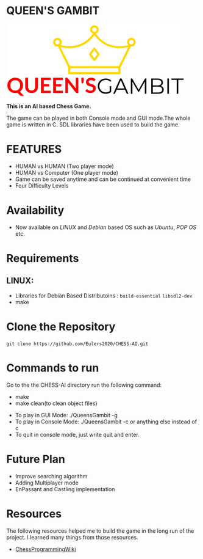 # QUEEN'S GAMBIT
![Project Image](resources/images/pic/logo.png)

**This is an AI based Chess Game.**

The game can be played in both Console mode and GUI mode.The whole game is written in C. SDL libraries have been used to build the game.


# FEATURES
- HUMAN vs HUMAN (Two player mode)
- HUMAN vs Computer (One player mode)
- Game can be saved anytime and can be continued at convenient time
- Four Difficulty Levels

# Availability
- Now available on *LINUX* and *Debian* based OS such as *Ubuntu*, *POP OS* etc.
# Requirements
  ## LINUX:
  - Libraries for Debian Based Distributoins : ```build-essential``` ```libsdl2-dev```
  - make

# Clone the Repository
```
git clone https://github.com/Eulers2020/CHESS-AI.git
```

# Commands to run
 Go to the the CHESS-AI directory run the following command:
  - make
  - make clean(to clean object files)
  * To play in GUI Mode: ./QueensGambit -g
  * To play in Console Mode: ./QueensGambit -c or anything else instead of c
  * To quit in console mode, just write quit and enter.
  
  
# Future Plan
- Improve searching algorithm
- Adding Multiplayer mode
- EnPassant and Castling implementation
# Resources
The following resources helped me to build the game in the long run of the project. I learned many things from those resources.
-   [ChessProgrammingWiki](https://www.chessprogramming.org/Main_Page)
